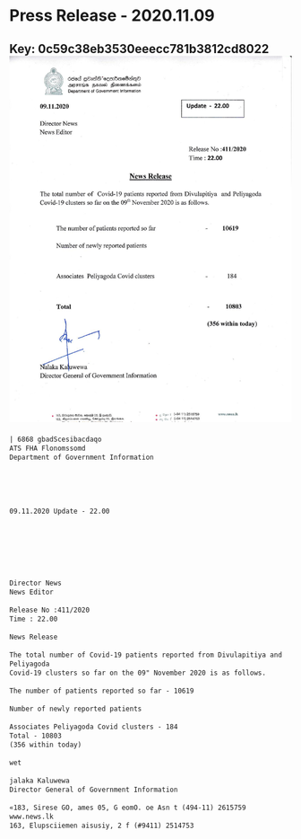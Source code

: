 # Press Release - 2020.11.09 
Key: 0c59c38eb3530eeecc781b3812cd8022 
![img](img/0c59c38eb3530eeecc781b3812cd8022.jpg)
---
```
| 6868 gbadScesibacdaqo
ATS FHA Flonomssomd
Department of Government Information

 

 

09.11.2020 Update - 22.00

 

 

 

Director News
News Editor

Release No :411/2020
Time : 22.00

News Release

The total number of Covid-19 patients reported from Divulapitiya and Peliyagoda
Covid-19 clusters so far on the 09" November 2020 is as follows.

The number of patients reported so far - 10619

Number of newly reported patients

Associates Peliyagoda Covid clusters - 184
Total - 10803
(356 within today)

wet

jalaka Kaluwewa
Director General of Government Information

«183, Sirese GO, ames 05, G eomO. oe Asn t (494-11) 2615759 www.news.lk
163, Elupsciiemen aisusiy, 2 f (#9411) 2514753

   

```
